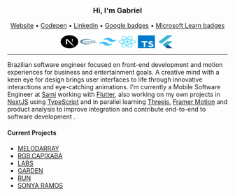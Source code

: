<h3 align="center">Hi, I'm Gabriel</h3>

<p align="center">
  <a href="https://whosramoss.com">Website</a> •
  <a href="https://codepen.io/whosramoss">Codepen</a> •
  <a href="https://www.linkedin.com/in/whosramoss">Linkedin</a> •
  <a href="https://g.dev/whosramoss">Google badges</a> •
  <a href="https://learn.microsoft.com/api/achievements/share/en-us/whosramoss">Microsoft Learn badges</a>
</p>

<div style="display: inline_block" align="center">
  <img align="center" alt="nextjs" height="30" width="40" src="https://raw.githubusercontent.com/devicons/devicon/master/icons/nextjs/nextjs-original.svg" style="color:'#fffff'">
    <img align="center" alt="opengl" height="30" width="40" src="https://raw.githubusercontent.com/devicons/devicon/master/icons/opengl/opengl-plain.svg" style="color:'#fffff'"/>
  <img align="center" alt="tailwindcss" height="30" width="40" src="https://raw.githubusercontent.com/devicons/devicon/master/icons/tailwindcss/tailwindcss-original.svg">
  <img align="center" alt="tailwindcss" height="30" width="40" src="https://raw.githubusercontent.com/devicons/devicon/master/icons/react/react-original.svg">
  <img align="center" alt="typescript" height="30" width="40" src="https://raw.githubusercontent.com/devicons/devicon/master/icons/typescript/typescript-original.svg" />
  <img align="center" alt="flutter" height="30" width="40" src="https://raw.githubusercontent.com/devicons/devicon/master/icons/flutter/flutter-original.svg">
</div>
 
---
Brazilian software engineer focused on front-end development and motion experiences for business and entertainment goals. A creative mind with a keen eye for design brings user interfaces to life through innovative interactions and eye-catching animations. I'm currently a Mobile Software Engineer at [Sami](https://www.samisaude.com.br/) working with [Flutter](https://flutter.dev/), also working on my own projects in [NextJS](https://nextjs.org/) using [TypeScript](https://www.typescriptlang.org/) and in parallel learning [Threejs](https://threejs.org/), [Framer Motion](https://framer.com/motion) and product analysis to improve integration and contribute end-to-end to software development .

#### Current Projects 
- [MELODARRAY](https://melodarray.com)
- [RGB.CAPIXABA](https://rgbcapixaba.com)
- [LABS](https://labs.whosramoss.com)
- [GARDEN](https://garden.whosramoss.com)
- [RUN](https://run.whosramoss.com)
- [SONYA RAMOS](https://sonyaramos.art)


